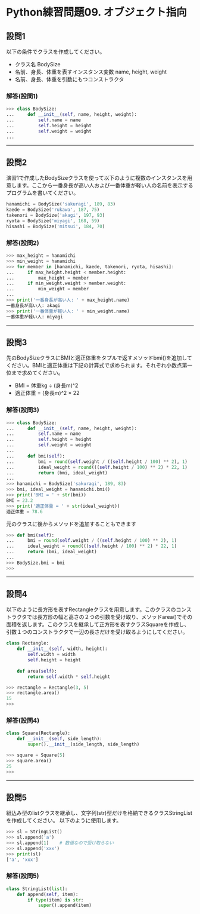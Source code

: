 # Python練習問題09. オブジェクト指向

## 設問1

以下の条件でクラスを作成してください。

- クラス名 BodySize
- 名前、身長、体重を表すインスタンス変数 name, height, weight
- 名前、身長、体重を引数にもつコンストラクタ

### 解答(設問1)

```python
>>> class BodySize:
...     def __init__(self, name, height, weight):
...         self.name = name
...         self.height = height
...         self.weight = weight
... 
```

---

## 設問2

演習1で作成したBodySizeクラスを使って以下のように複数のインスタンスを用意します。ここから一番身長が高い人および一番体重が軽い人の名前を表示するプログラムを書いてください。

```python
hanamichi = BodySize('sakuragi', 189, 83)
kaede = BodySize('rukawa', 187, 75)
takenori = BodySize('akagi', 197, 93)
ryota = BodySize('miyagi', 168, 59)
hisashi = BodySize('mitsui', 184, 70)
```

### 解答(設問2)

```python
>>> max_height = hanamichi
>>> min_weight = hanamichi
>>> for member in [hanamichi, kaede, takenori, ryota, hisashi]:
...     if max_height.height < member.height:
...         max_height = member
...     if min_weight.weight > member.weight:
...         min_weight = member
... 
>>> print('一番身長が高い人: ' + max_height.name)
一番身長が高い人: akagi
>>> print('一番体重が軽い人: ' + min_weight.name)
一番体重が軽い人: miyagi
```

---

## 設問3

先のBodySizeクラスにBMIと適正体重をタプルで返すメソッドbmi()を追加してください。BMIと適正体重は下記の計算式で求められます。それぞれ小数点第一位まで求めてください。

- BMI = 体重kg ÷ (身長m)^2
- 適正体重 = (身長m)^2 × 22

### 解答(設問3)

```python
>>> class BodySize:
...     def __init__(self, name, height, weight):
...         self.name = name
...         self.height = height
...         self.weight = weight
... 
...     def bmi(self):
...         bmi = round(self.weight / ((self.height / 100) ** 2), 1)
...         ideal_weight = round(((self.height / 100) ** 2) * 22, 1)
...         return (bmi, ideal_weight)
... 
>>> hanamichi = BodySize('sakuragi', 189, 83)
>>> bmi, ideal_weight = hanamichi.bmi()
>>> print('BMI = ' + str(bmi))
BMI = 23.2
>>> print('適正体重 = ' + str(ideal_weight))
適正体重 = 78.6
```

元のクラスに後からメソッドを追加することもできます

```python
>>> def bmi(self):
...     bmi = round(self.weight / ((self.height / 100) ** 2), 1)
...     ideal_weight = round(((self.height / 100) ** 2) * 22, 1)
...     return (bmi, ideal_weight)
... 
>>> BodySize.bmi = bmi
>>> 
```

---

## 設問4

以下のように長方形を表すRectangleクラスを用意します。このクラスのコンストラクタでは長方形の幅と高さの２つの引数を受け取り、メソッドarea()でその面積を返します。このクラスを継承して正方形を表すクラスSquareを作成し、引数１つのコンストラクタで一辺の長さだけを受け取るようにしてください。

```python
class Rectangle:
    def __init__(self, width, height):
        self.width = width
        self.height = height
    
    def area(self):
        return self.width * self.height

```

```python
>>> rectangle = Rectangle(3, 5)
>>> rectangle.area()
15
>>> 
```

### 解答(設問4)

```python
class Square(Rectangle):
    def __init__(self, side_length):
        super().__init__(side_length, side_length)

```

```python
>>> square = Square(5)
>>> square.area()
25
>>> 
```

---

## 設問5

組込み型のlistクラスを継承し、文字列(str)型だけを格納できるクラスStringListを作成してください。
以下のように使用します。

```python
>>> sl = StringList()
>>> sl.append('a')
>>> sl.append(1)    # 数値なので受け取らない
>>> sl.append('xxx')
>>> print(sl)
['a', 'xxx']
```

### 解答(設問5)

```python
class StringList(list):
    def append(self, item):
        if type(item) is str:
            super().append(item)
```
